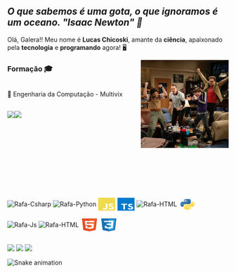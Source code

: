 <h2><i>O que sabemos é uma gota, o que ignoramos é um oceano.  "Isaac Newton" 🔭</i></h2>
<p>Olá, Galera!! Meu nome é <b>Lucas Chicoski</b>, amante da <b>ciência</b>, apaixonado pela <b>tecnologia</b> e <b>programando</b> agora! 🖥️ <p>
<img  align="right" height="200px" border-radius="100px" src="tbbt.jfif">
<h3>Formação 🎓</h3>
<br/>
🤖 Engenharia da Computação - Multivix

 ##
 
 
<div style='display: flex' >
 <img height="180em"  src="https://github-readme-stats.vercel.app/api?username=lucasChicoski&show_icons=true&theme=dracula&include_all_commits=true&count_private=true&locale=pt-br"/>
<img height="180em"  src="https://github-readme-stats.vercel.app/api/top-langs/?username=lucasChicoski&layout=compact&langs_count=12&theme=dracula"/>
</div>

<div style="display: inline_block"><br>
  <img align="center" alt="Rafa-Csharp" height="30" width="40" src="https://cdn.jsdelivr.net/gh/devicons/devicon/icons/c/c-original.svg">
  <img align="center" alt="Rafa-Python" height="30" width="40" src="https://cdn.jsdelivr.net/gh/devicons/devicon/icons/java/java-original-wordmark.svg">
  <img align="center" alt="Rafa-Js" height="30" width="40" src="https://raw.githubusercontent.com/devicons/devicon/master/icons/javascript/javascript-plain.svg">
  <img align="center" alt="Rafa-Ts" height="30" width="40" src="https://raw.githubusercontent.com/devicons/devicon/master/icons/typescript/typescript-plain.svg">
  <img align="center" alt="Rafa-HTML" height="30" width="40" src="https://cdn.jsdelivr.net/gh/devicons/devicon/icons/dart/dart-original.svg">
  <img align="center" alt="Rafa-Python" height="30" width="40" src="https://raw.githubusercontent.com/devicons/devicon/master/icons/python/python-original.svg">
</div>
<div style="display: inline_block"><br>
  <img align="center" alt="Rafa-Js" height="30" width="40" src="https://cdn.jsdelivr.net/gh/devicons/devicon/icons/vuejs/vuejs-original.svg">
  <img align="center" alt="Rafa-HTML" height="30" width="40" src="https://cdn.jsdelivr.net/gh/devicons/devicon/icons/flutter/flutter-original.svg">
  <img align="center" alt="Rafa-HTML" height="30" width="40" src="https://raw.githubusercontent.com/devicons/devicon/master/icons/html5/html5-original.svg">
  <img align="center" alt="Rafa-CSS" height="30" width="40" src="https://raw.githubusercontent.com/devicons/devicon/master/icons/css3/css3-original.svg">
</div>

##

<div> 


 
 <a href="https://discord.gg/wagxzStdcR" target="_blank"><img src="https://img.shields.io/badge/Discord-7289DA?style=for-the-badge&logo=discord&logoColor=white" target="_blank"></a> 
  <a href = "mailto:lucas.chicoski9@gmail.com"><img src="https://img.shields.io/badge/-Gmail-%23333?style=for-the-badge&logo=gmail&logoColor=white" target="_blank"></a>
  <a href="https://www.linkedin.com/in/lucas-chicoski-b13315a9" target="_blank"><img src="https://img.shields.io/badge/-LinkedIn-%230077B5?style=for-the-badge&logo=linkedin&logoColor=white" target="_blank"></a> 
 
  ![Snake animation](https://github.com/lucasChicoski/lucasChicoski/blob/output/github-contribution-grid-snake.svg)
 
</div>
